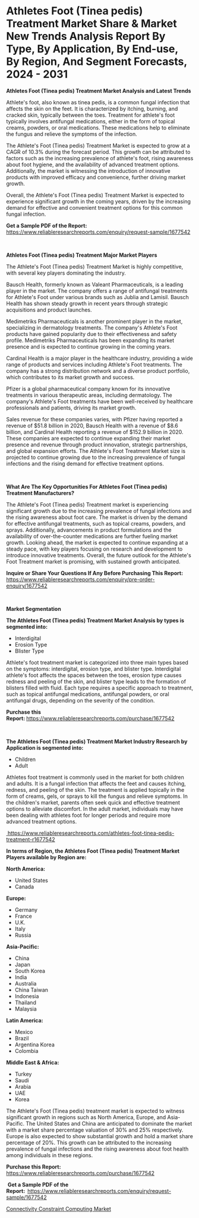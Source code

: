 <p><h1>Athletes Foot (Tinea pedis) Treatment Market Share & Market New Trends Analysis Report By Type, By Application, By End-use, By Region, And Segment Forecasts, 2024 - 2031</h1></p><p><strong>Athletes Foot (Tinea pedis) Treatment Market Analysis and Latest Trends</strong></p>
<p><p>Athlete's foot, also known as tinea pedis, is a common fungal infection that affects the skin on the feet. It is characterized by itching, burning, and cracked skin, typically between the toes. Treatment for athlete's foot typically involves antifungal medications, either in the form of topical creams, powders, or oral medications. These medications help to eliminate the fungus and relieve the symptoms of the infection.</p><p>The Athlete's Foot (Tinea pedis) Treatment Market is expected to grow at a CAGR of 10.3% during the forecast period. This growth can be attributed to factors such as the increasing prevalence of athlete's foot, rising awareness about foot hygiene, and the availability of advanced treatment options. Additionally, the market is witnessing the introduction of innovative products with improved efficacy and convenience, further driving market growth.</p><p>Overall, the Athlete's Foot (Tinea pedis) Treatment Market is expected to experience significant growth in the coming years, driven by the increasing demand for effective and convenient treatment options for this common fungal infection.</p></p>
<p><strong>Get a Sample PDF of the Report:&nbsp;</strong> <a href="https://www.reliableresearchreports.com/enquiry/request-sample/1677542">https://www.reliableresearchreports.com/enquiry/request-sample/1677542</a></p>
<p>&nbsp;</p>
<p><strong>Athletes Foot (Tinea pedis) Treatment Major Market Players</strong></p>
<p><p>The Athlete's Foot (Tinea pedis) Treatment Market is highly competitive, with several key players dominating the industry. </p><p>Bausch Health, formerly known as Valeant Pharmaceuticals, is a leading player in the market. The company offers a range of antifungal treatments for Athlete's Foot under various brands such as Jublia and Lamisil. Bausch Health has shown steady growth in recent years through strategic acquisitions and product launches.</p><p>Medimetriks Pharmaceuticals is another prominent player in the market, specializing in dermatology treatments. The company's Athlete's Foot products have gained popularity due to their effectiveness and safety profile. Medimetriks Pharmaceuticals has been expanding its market presence and is expected to continue growing in the coming years.</p><p>Cardinal Health is a major player in the healthcare industry, providing a wide range of products and services including Athlete's Foot treatments. The company has a strong distribution network and a diverse product portfolio, which contributes to its market growth and success.</p><p>Pfizer is a global pharmaceutical company known for its innovative treatments in various therapeutic areas, including dermatology. The company's Athlete's Foot treatments have been well-received by healthcare professionals and patients, driving its market growth.</p><p>Sales revenue for these companies varies, with Pfizer having reported a revenue of $51.8 billion in 2020, Bausch Health with a revenue of $8.6 billion, and Cardinal Health reporting a revenue of $152.9 billion in 2020. These companies are expected to continue expanding their market presence and revenue through product innovation, strategic partnerships, and global expansion efforts. The Athlete's Foot Treatment Market size is projected to continue growing due to the increasing prevalence of fungal infections and the rising demand for effective treatment options.</p></p>
<p>&nbsp;</p>
<p><strong>What Are The Key Opportunities For Athletes Foot (Tinea pedis) Treatment Manufacturers?</strong></p>
<p><p>The Athlete's Foot (Tinea pedis) Treatment market is experiencing significant growth due to the increasing prevalence of fungal infections and the rising awareness about foot care. The market is driven by the demand for effective antifungal treatments, such as topical creams, powders, and sprays. Additionally, advancements in product formulations and the availability of over-the-counter medications are further fueling market growth. Looking ahead, the market is expected to continue expanding at a steady pace, with key players focusing on research and development to introduce innovative treatments. Overall, the future outlook for the Athlete's Foot Treatment market is promising, with sustained growth anticipated.</p></p>
<p><strong>Inquire or Share Your Questions If Any Before Purchasing This Report:</strong> <a href="https://www.reliableresearchreports.com/enquiry/pre-order-enquiry/1677542">https://www.reliableresearchreports.com/enquiry/pre-order-enquiry/1677542</a></p>
<p>&nbsp;</p>
<p><strong>Market Segmentation</strong></p>
<p><strong>The Athletes Foot (Tinea pedis) Treatment Market Analysis by types is segmented into:</strong></p>
<p><ul><li>Interdigital</li><li>Erosion Type</li><li>Blister Type</li></ul></p>
<p><p>Athlete's foot treatment market is categorized into three main types based on the symptoms: interdigital, erosion type, and blister type. Interdigital athlete's foot affects the spaces between the toes, erosion type causes redness and peeling of the skin, and blister type leads to the formation of blisters filled with fluid. Each type requires a specific approach to treatment, such as topical antifungal medications, antifungal powders, or oral antifungal drugs, depending on the severity of the condition.</p></p>
<p><strong>Purchase this Report:&nbsp;</strong><a href="https://www.reliableresearchreports.com/purchase/1677542">https://www.reliableresearchreports.com/purchase/1677542</a></p>
<p>&nbsp;</p>
<p><strong>The Athletes Foot (Tinea pedis) Treatment Market Industry Research by Application is segmented into:</strong></p>
<p><ul><li>Children</li><li>Adult</li></ul></p>
<p><p>Athletes foot treatment is commonly used in the market for both children and adults. It is a fungal infection that affects the feet and causes itching, redness, and peeling of the skin. The treatment is applied topically in the form of creams, gels, or sprays to kill the fungus and relieve symptoms. In the children's market, parents often seek quick and effective treatment options to alleviate discomfort. In the adult market, individuals may have been dealing with athletes foot for longer periods and require more advanced treatment options.</p></p>
<p><a href="https://www.reliableresearchreports.com/athletes-foot-tinea-pedis-treatment-r1677542">&nbsp;https://www.reliableresearchreports.com/athletes-foot-tinea-pedis-treatment-r1677542</a></p>
<p><strong>In terms of Region, the Athletes Foot (Tinea pedis) Treatment Market Players available by Region are:</strong></p>
<p>
    <p> <strong> North America: </strong>
        <ul>
            <li>United States</li>
            <li>Canada</li>
        </ul>
        </p> 
    <p> <strong> Europe: </strong>
        <ul>
            <li>Germany</li>
            <li>France</li>
            <li>U.K.</li>
            <li>Italy</li>
            <li>Russia</li>
        </ul>
        </p> 
    <p> <strong> Asia-Pacific: </strong>
        <ul>
            <li>China</li>
            <li>Japan</li>
            <li>South Korea</li>
            <li>India</li>
            <li>Australia</li>
            <li>China Taiwan</li>
            <li>Indonesia</li>
            <li>Thailand</li>
            <li>Malaysia</li>
        </ul>
        </p> 
    <p> <strong> Latin America: </strong>
        <ul>
            <li>Mexico</li>
            <li>Brazil</li>
            <li>Argentina Korea</li>
            <li>Colombia</li>
        </ul>
        </p> 
    <p> <strong> Middle East & Africa: </strong>
        <ul>
            <li>Turkey</li>
            <li>Saudi</li>
            <li>Arabia</li>
            <li>UAE</li>
            <li>Korea</li>
        </ul>
    </p>
    </p>
<p><p>The Athlete's Foot (Tinea pedis) treatment market is expected to witness significant growth in regions such as North America, Europe, and Asia-Pacific. The United States and China are anticipated to dominate the market with a market share percentage valuation of 30% and 25% respectively. Europe is also expected to show substantial growth and hold a market share percentage of 20%. This growth can be attributed to the increasing prevalence of fungal infections and the rising awareness about foot health among individuals in these regions.</p></p>
<p><strong>Purchase this Report: </strong><a href="https://www.reliableresearchreports.com/purchase/1677542">https://www.reliableresearchreports.com/purchase/1677542</a></p>
<p>&nbsp;<strong>Get a Sample PDF of the Report:&nbsp;&nbsp;</strong><a href="https://www.reliableresearchreports.com/enquiry/request-sample/1677542">https://www.reliableresearchreports.com/enquiry/request-sample/1677542</a></p>
<p><strong></strong></p>
<p><p><a href="https://github.com/gladysalidde/Market-Research-Report-List-2/blob/main/connectivity-constraint-computing-market.md">Connectivity Constraint Computing Market</a></p></p>